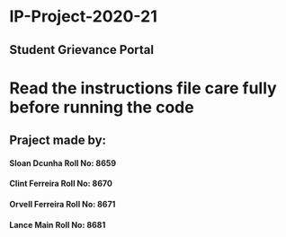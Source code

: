 # IP-Project-2020-21
  ## Student Grievance Portal
# Read the instructions file care fully before running the code
## Praject made by:
#### Sloan Dcunha Roll No: 8659
#### Clint Ferreira Roll No: 8670
#### Orvell Ferreira Roll No: 8671
#### Lance Main Roll No: 8681
